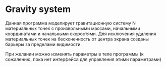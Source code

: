 # Gravity system
Данная программа моделирует гравитационную систему N материальных точек с произвольными массами, начальными координатами и начальными скоростями. Для исключения удаления материальных точек на бесконечность от центра экрана созданы барьеры за пределами видимости.

При желании можно изменять параметры в теле программы (к сожалению, пока нет интерфейса для управления этими параметрами)
